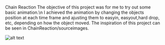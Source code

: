 Chain Reaction
The objective of this project was for me to try out some basic animation.\n
I achieved the animation by changing the objects position at each time frame and ajusting them to easyin, easyout,hard drop, etc, depending on how the object moved.
The inspiration of this project can be seen in ChainReaction/sourceimages.

![alt text](https://github.com/IgorCarvai/SampleProjects/blob/master/ChainReaction/sourceimages/Track.jpeg)
